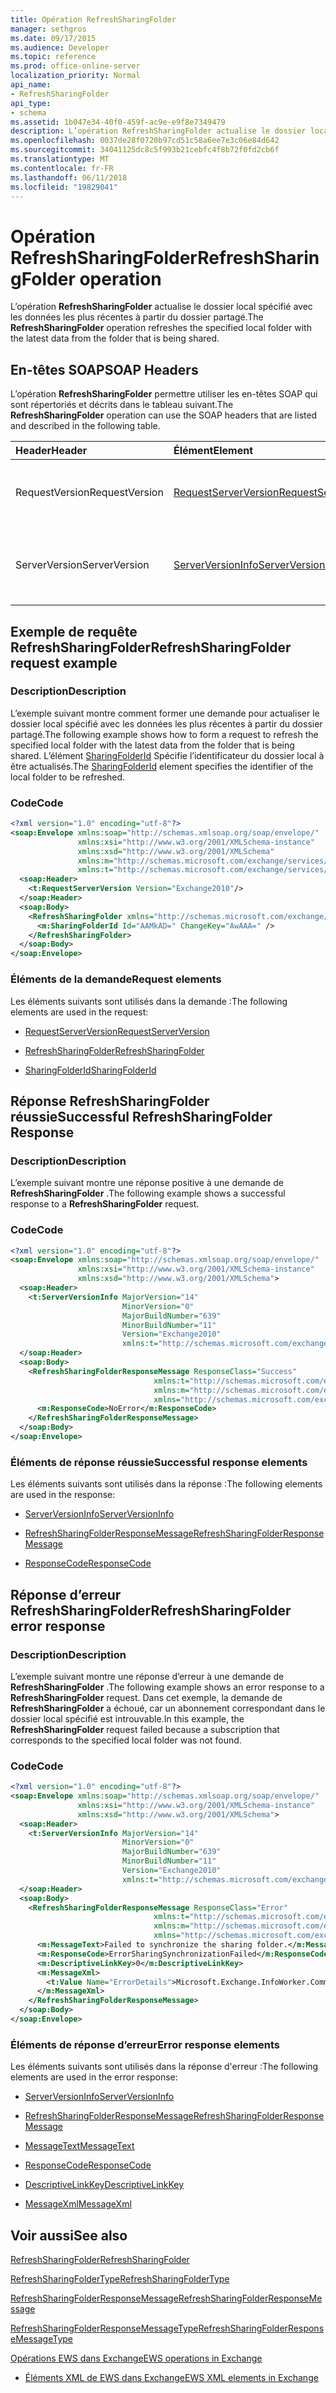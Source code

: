 ```yaml
---
title: Opération RefreshSharingFolder
manager: sethgros
ms.date: 09/17/2015
ms.audience: Developer
ms.topic: reference
ms.prod: office-online-server
localization_priority: Normal
api_name:
- RefreshSharingFolder
api_type:
- schema
ms.assetid: 1b047e34-40f0-459f-ac9e-e9f8e7349479
description: L’opération RefreshSharingFolder actualise le dossier local spécifié avec les données les plus récentes à partir du dossier partagé.
ms.openlocfilehash: 0037de28f0720b97cd51c58a6ee7e3c06e84d642
ms.sourcegitcommit: 34041125dc8c5f993b21cebfc4f8b72f0fd2cb6f
ms.translationtype: MT
ms.contentlocale: fr-FR
ms.lasthandoff: 06/11/2018
ms.locfileid: "19829041"
---
```

# <a name="refreshsharingfolder-operation"></a><span data-ttu-id="ef33c-103">Opération RefreshSharingFolder</span><span class="sxs-lookup"><span data-stu-id="ef33c-103">RefreshSharingFolder operation</span></span>

<span data-ttu-id="ef33c-104">L’opération **RefreshSharingFolder** actualise le dossier local spécifié avec les données les plus récentes à partir du dossier partagé.</span><span class="sxs-lookup"><span data-stu-id="ef33c-104">The **RefreshSharingFolder** operation refreshes the specified local folder with the latest data from the folder that is being shared.</span></span> 
  
## <a name="soap-headers"></a><span data-ttu-id="ef33c-105">En-têtes SOAP</span><span class="sxs-lookup"><span data-stu-id="ef33c-105">SOAP Headers</span></span>

<span data-ttu-id="ef33c-106">L’opération **RefreshSharingFolder** permettre utiliser les en-têtes SOAP qui sont répertoriés et décrits dans le tableau suivant.</span><span class="sxs-lookup"><span data-stu-id="ef33c-106">The **RefreshSharingFolder** operation can use the SOAP headers that are listed and described in the following table.</span></span> 
  
|<span data-ttu-id="ef33c-107">**Header**</span><span class="sxs-lookup"><span data-stu-id="ef33c-107">**Header**</span></span>|<span data-ttu-id="ef33c-108">**Élément**</span><span class="sxs-lookup"><span data-stu-id="ef33c-108">**Element**</span></span>|<span data-ttu-id="ef33c-109">**Description**</span><span class="sxs-lookup"><span data-stu-id="ef33c-109">**Description**</span></span>|
|:-----|:-----|:-----|
|<span data-ttu-id="ef33c-110">RequestVersion</span><span class="sxs-lookup"><span data-stu-id="ef33c-110">RequestVersion</span></span>  <br/> |[<span data-ttu-id="ef33c-111">RequestServerVersion</span><span class="sxs-lookup"><span data-stu-id="ef33c-111">RequestServerVersion</span></span>](requestserverversion.md) <br/> |<span data-ttu-id="ef33c-112">Identifie la version du schéma pour la requête d’opération.</span><span class="sxs-lookup"><span data-stu-id="ef33c-112">Identifies the schema version for the operation request.</span></span>  <br/> |
|<span data-ttu-id="ef33c-113">ServerVersion</span><span class="sxs-lookup"><span data-stu-id="ef33c-113">ServerVersion</span></span>  <br/> |[<span data-ttu-id="ef33c-114">ServerVersionInfo</span><span class="sxs-lookup"><span data-stu-id="ef33c-114">ServerVersionInfo</span></span>](serverversioninfo.md) <br/> |<span data-ttu-id="ef33c-115">Identifie la version du serveur qui a répondu à la demande.</span><span class="sxs-lookup"><span data-stu-id="ef33c-115">Identifies the version of the server that responded to the request.</span></span>  <br/> |
   
## <a name="refreshsharingfolder-request-example"></a><span data-ttu-id="ef33c-116">Exemple de requête RefreshSharingFolder</span><span class="sxs-lookup"><span data-stu-id="ef33c-116">RefreshSharingFolder request example</span></span>

### <a name="description"></a><span data-ttu-id="ef33c-117">Description</span><span class="sxs-lookup"><span data-stu-id="ef33c-117">Description</span></span>

<span data-ttu-id="ef33c-118">L’exemple suivant montre comment former une demande pour actualiser le dossier local spécifié avec les données les plus récentes à partir du dossier partagé.</span><span class="sxs-lookup"><span data-stu-id="ef33c-118">The following example shows how to form a request to refresh the specified local folder with the latest data from the folder that is being shared.</span></span> <span data-ttu-id="ef33c-119">L’élément [SharingFolderId](sharingfolderid.md) Spécifie l’identificateur du dossier local à être actualisés.</span><span class="sxs-lookup"><span data-stu-id="ef33c-119">The [SharingFolderId](sharingfolderid.md) element specifies the identifier of the local folder to be refreshed.</span></span> 
  
### <a name="code"></a><span data-ttu-id="ef33c-120">Code</span><span class="sxs-lookup"><span data-stu-id="ef33c-120">Code</span></span>

```XML
<?xml version="1.0" encoding="utf-8"?>
<soap:Envelope xmlns:soap="http://schemas.xmlsoap.org/soap/envelope/"
               xmlns:xsi="http://www.w3.org/2001/XMLSchema-instance"
               xmlns:xsd="http://www.w3.org/2001/XMLSchema"
               xmlns:m="http://schemas.microsoft.com/exchange/services/2006/messages"
               xmlns:t="http://schemas.microsoft.com/exchange/services/2006/types">
  <soap:Header>
    <t:RequestServerVersion Version="Exchange2010"/>
  </soap:Header>
  <soap:Body>
    <RefreshSharingFolder xmlns="http://schemas.microsoft.com/exchange/services/2006/messages">
      <m:SharingFolderId Id="AAMkAD=" ChangeKey="AwAAA=" />
    </RefreshSharingFolder>
  </soap:Body>
</soap:Envelope>
```

### <a name="request-elements"></a><span data-ttu-id="ef33c-121">Éléments de la demande</span><span class="sxs-lookup"><span data-stu-id="ef33c-121">Request elements</span></span>

<span data-ttu-id="ef33c-122">Les éléments suivants sont utilisés dans la demande :</span><span class="sxs-lookup"><span data-stu-id="ef33c-122">The following elements are used in the request:</span></span>
  
- [<span data-ttu-id="ef33c-123">RequestServerVersion</span><span class="sxs-lookup"><span data-stu-id="ef33c-123">RequestServerVersion</span></span>](requestserverversion.md)
    
- [<span data-ttu-id="ef33c-124">RefreshSharingFolder</span><span class="sxs-lookup"><span data-stu-id="ef33c-124">RefreshSharingFolder</span></span>](refreshsharingfolder.md)
    
- [<span data-ttu-id="ef33c-125">SharingFolderId</span><span class="sxs-lookup"><span data-stu-id="ef33c-125">SharingFolderId</span></span>](sharingfolderid.md)
    
## <a name="successful-refreshsharingfolder-response"></a><span data-ttu-id="ef33c-126">Réponse RefreshSharingFolder réussie</span><span class="sxs-lookup"><span data-stu-id="ef33c-126">Successful RefreshSharingFolder Response</span></span>

### <a name="description"></a><span data-ttu-id="ef33c-127">Description</span><span class="sxs-lookup"><span data-stu-id="ef33c-127">Description</span></span>

<span data-ttu-id="ef33c-128">L’exemple suivant montre une réponse positive à une demande de **RefreshSharingFolder** .</span><span class="sxs-lookup"><span data-stu-id="ef33c-128">The following example shows a successful response to a **RefreshSharingFolder** request.</span></span> 
  
### <a name="code"></a><span data-ttu-id="ef33c-129">Code</span><span class="sxs-lookup"><span data-stu-id="ef33c-129">Code</span></span>

```XML
<?xml version="1.0" encoding="utf-8"?>
<soap:Envelope xmlns:soap="http://schemas.xmlsoap.org/soap/envelope/" 
               xmlns:xsi="http://www.w3.org/2001/XMLSchema-instance" 
               xmlns:xsd="http://www.w3.org/2001/XMLSchema">
  <soap:Header>
    <t:ServerVersionInfo MajorVersion="14" 
                         MinorVersion="0" 
                         MajorBuildNumber="639" 
                         MinorBuildNumber="11" 
                         Version="Exchange2010" 
                         xmlns:t="http://schemas.microsoft.com/exchange/services/2006/types" />
  </soap:Header>
  <soap:Body>
    <RefreshSharingFolderResponseMessage ResponseClass="Success"
                                xmlns:t="http://schemas.microsoft.com/exchange/services/2006/types"
                                xmlns:m="http://schemas.microsoft.com/exchange/services/2006/messages"
                                xmlns="http://schemas.microsoft.com/exchange/services/2006/messages">
      <m:ResponseCode>NoError</m:ResponseCode>
    </RefreshSharingFolderResponseMessage>
  </soap:Body>
</soap:Envelope>
```

### <a name="successful-response-elements"></a><span data-ttu-id="ef33c-130">Éléments de réponse réussie</span><span class="sxs-lookup"><span data-stu-id="ef33c-130">Successful response elements</span></span>

<span data-ttu-id="ef33c-131">Les éléments suivants sont utilisés dans la réponse :</span><span class="sxs-lookup"><span data-stu-id="ef33c-131">The following elements are used in the response:</span></span>
  
- [<span data-ttu-id="ef33c-132">ServerVersionInfo</span><span class="sxs-lookup"><span data-stu-id="ef33c-132">ServerVersionInfo</span></span>](serverversioninfo.md)
    
- [<span data-ttu-id="ef33c-133">RefreshSharingFolderResponseMessage</span><span class="sxs-lookup"><span data-stu-id="ef33c-133">RefreshSharingFolderResponseMessage</span></span>](refreshsharingfolderresponsemessage.md)
    
- [<span data-ttu-id="ef33c-134">ResponseCode</span><span class="sxs-lookup"><span data-stu-id="ef33c-134">ResponseCode</span></span>](responsecode.md)
    
## <a name="refreshsharingfolder-error-response"></a><span data-ttu-id="ef33c-135">Réponse d’erreur RefreshSharingFolder</span><span class="sxs-lookup"><span data-stu-id="ef33c-135">RefreshSharingFolder error response</span></span>

### <a name="description"></a><span data-ttu-id="ef33c-136">Description</span><span class="sxs-lookup"><span data-stu-id="ef33c-136">Description</span></span>

<span data-ttu-id="ef33c-137">L’exemple suivant montre une réponse d’erreur à une demande de **RefreshSharingFolder** .</span><span class="sxs-lookup"><span data-stu-id="ef33c-137">The following example shows an error response to a **RefreshSharingFolder** request.</span></span> <span data-ttu-id="ef33c-138">Dans cet exemple, la demande de **RefreshSharingFolder** a échoué, car un abonnement correspondant dans le dossier local spécifié est introuvable.</span><span class="sxs-lookup"><span data-stu-id="ef33c-138">In this example, the **RefreshSharingFolder** request failed because a subscription that corresponds to the specified local folder was not found.</span></span> 
  
### <a name="code"></a><span data-ttu-id="ef33c-139">Code</span><span class="sxs-lookup"><span data-stu-id="ef33c-139">Code</span></span>

```XML
<?xml version="1.0" encoding="utf-8"?>
<soap:Envelope xmlns:soap="http://schemas.xmlsoap.org/soap/envelope/" 
               xmlns:xsi="http://www.w3.org/2001/XMLSchema-instance" 
               xmlns:xsd="http://www.w3.org/2001/XMLSchema">
  <soap:Header>
    <t:ServerVersionInfo MajorVersion="14" 
                         MinorVersion="0" 
                         MajorBuildNumber="639" 
                         MinorBuildNumber="11" 
                         Version="Exchange2010" 
                         xmlns:t="http://schemas.microsoft.com/exchange/services/2006/types" />
  </soap:Header>
  <soap:Body>
    <RefreshSharingFolderResponseMessage ResponseClass="Error"
                                xmlns:t="http://schemas.microsoft.com/exchange/services/2006/types"
                                xmlns:m="http://schemas.microsoft.com/exchange/services/2006/messages"
                                xmlns="http://schemas.microsoft.com/exchange/services/2006/messages">
      <m:MessageText>Failed to synchronize the sharing folder.</m:MessageText>
      <m:ResponseCode>ErrorSharingSynchronizationFailed</m:ResponseCode>
      <m:DescriptiveLinkKey>0</m:DescriptiveLinkKey>
      <m:MessageXml>
        <t:Value Name="ErrorDetails">Microsoft.Exchange.InfoWorker.Common.Sharing.SubscriptionNotFoundException: The subscription wasn't found.;</t:Value>
      </m:MessageXml>
    </RefreshSharingFolderResponseMessage>
  </soap:Body>
</soap:Envelope>
```

### <a name="error-response-elements"></a><span data-ttu-id="ef33c-140">Éléments de réponse d’erreur</span><span class="sxs-lookup"><span data-stu-id="ef33c-140">Error response elements</span></span>

<span data-ttu-id="ef33c-141">Les éléments suivants sont utilisés dans la réponse d'erreur :</span><span class="sxs-lookup"><span data-stu-id="ef33c-141">The following elements are used in the error response:</span></span>
  
- [<span data-ttu-id="ef33c-142">ServerVersionInfo</span><span class="sxs-lookup"><span data-stu-id="ef33c-142">ServerVersionInfo</span></span>](serverversioninfo.md)
    
- [<span data-ttu-id="ef33c-143">RefreshSharingFolderResponseMessage</span><span class="sxs-lookup"><span data-stu-id="ef33c-143">RefreshSharingFolderResponseMessage</span></span>](refreshsharingfolderresponsemessage.md)
    
- [<span data-ttu-id="ef33c-144">MessageText</span><span class="sxs-lookup"><span data-stu-id="ef33c-144">MessageText</span></span>](messagetext.md)
    
- [<span data-ttu-id="ef33c-145">ResponseCode</span><span class="sxs-lookup"><span data-stu-id="ef33c-145">ResponseCode</span></span>](responsecode.md)
    
- [<span data-ttu-id="ef33c-146">DescriptiveLinkKey</span><span class="sxs-lookup"><span data-stu-id="ef33c-146">DescriptiveLinkKey</span></span>](descriptivelinkkey.md)
    
- [<span data-ttu-id="ef33c-147">MessageXml</span><span class="sxs-lookup"><span data-stu-id="ef33c-147">MessageXml</span></span>](messagexml.md)
    
## <a name="see-also"></a><span data-ttu-id="ef33c-148">Voir aussi</span><span class="sxs-lookup"><span data-stu-id="ef33c-148">See also</span></span>



[<span data-ttu-id="ef33c-149">RefreshSharingFolder</span><span class="sxs-lookup"><span data-stu-id="ef33c-149">RefreshSharingFolder</span></span>](refreshsharingfolder.md)
  
[<span data-ttu-id="ef33c-150">RefreshSharingFolderType</span><span class="sxs-lookup"><span data-stu-id="ef33c-150">RefreshSharingFolderType</span></span>](https://msdn.microsoft.com/library/ExchangeWebServices.RefreshSharingFolderType.aspx)
  
[<span data-ttu-id="ef33c-151">RefreshSharingFolderResponseMessage</span><span class="sxs-lookup"><span data-stu-id="ef33c-151">RefreshSharingFolderResponseMessage</span></span>](refreshsharingfolderresponsemessage.md)
  
[<span data-ttu-id="ef33c-152">RefreshSharingFolderResponseMessageType</span><span class="sxs-lookup"><span data-stu-id="ef33c-152">RefreshSharingFolderResponseMessageType</span></span>](https://msdn.microsoft.com/library/ExchangeWebServices.RefreshSharingFolderResponseMessageType.aspx)


[<span data-ttu-id="ef33c-153">Opérations EWS dans Exchange</span><span class="sxs-lookup"><span data-stu-id="ef33c-153">EWS operations in Exchange</span></span>](ews-operations-in-exchange.md)
  
- [<span data-ttu-id="ef33c-154">Éléments XML de EWS dans Exchange</span><span class="sxs-lookup"><span data-stu-id="ef33c-154">EWS XML elements in Exchange</span></span>](ews-xml-elements-in-exchange.md)

